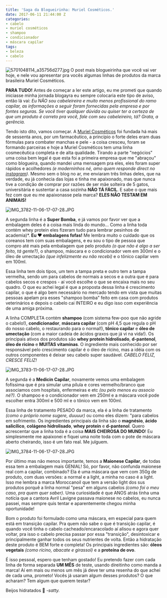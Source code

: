 ```yaml
---
title: 'Saga da Blogueirinha: Muriel Cosméticos.'
date: 2017-06-11 21:44:00 Z
categories:
- cabelo
- muriel cosméticos
- shampoo
- condicionador
- máscara capilar
tags:
- beleza
- cabelo
---
```


![5701048114_a35756d277.jpg](/uploads/5701048114_a35756d277.jpg)
O post mais blogueirinha que você vai ver hoje, e nele vou apresentar pra vocês algumas linhas de produtos da marca brasileira Muriel Cosméticos.

**PARA TUDO!** Antes de começar a ler este artigo, eu me prometi que quando iniciasse minha jornada blogayra eu sempre colocaria este tipo de aviso, então lá vai: *Eu NÃO sou cabeleireira e muito menos profissional do ramo capilar, as informações a seguir foram fornecidas pela empresa e por fontes seguras. Se você tiver qualquer dúvida ou quiser ter a certeza de que um produto é correto pra você, fale com seu cabeleireiro, tá? Grata, a gerência.*

Tendo isto dito, vamos começar. A [Muriel Cosméticos](http://www.muriel.com.br/) foi fundada há mais de sessenta anos, por um farmacêutico, a princípio o forte deles eram duas fórmulas para combater manchas e pele - a coisa cresceu, foram se formando parceiras e hoje a Muriel Cosméticos tem uma linha cosmecêutica completa e de alta qualidade. Tirando a parte "negócios" uma coisa bem legal é que esta foi a primeira empresa que me "abraçou" como blogueira, quando mandei uma mensagem pra eles, eles foram super rápidos e acolhedores *(e moderninhos né, amo quem responde direct no [instagram](https://www.instagram.com/muriel_cosmeticos_oficial/))*. Mesmo sem o blog no ar, me enviaram três linhas deles, que na verdade, eu já conhecia das lojas e tinha me apaixonado, mas que nunca tive a condição de comprar por razões de ser mãe solteira de 5 gatos, universitária e sustentar a casa sozinha **NÃO TÁ FÁCIL**. E sabe o que mais fez com que eu me apaixonasse pela marca? **ELES NÃO TESTAM EM ANIMAIS!**

![IMG_3782-11-06-17-07-28.JPG](/uploads/IMG_3782-11-06-17-07-28.JPG)

A segunda linha é a **Super Bomba**, e já vamos por favor ver que a embalagem deles é a coisa mais linda do mundo... Como a linha toda contém whey protein eles fizeram tudo para lembrar pesinhos de academia)*. **Eu ❤ embalagens fofas!** Me lembra muito o cuidado que os coreanos tem com suas embalagens, e eu sou o tipo de pessoa que compro até mais pela embalagem que pelo produto *(o que não é algo a ser feito, tá gente?)*, o shampoo, máscara e o condicionador vem em 300ml e o óleo de umectação *(que infelizmente eu não recebi)* e o tônico capilar vem em 100ml.

Essa linha tem dois tipos, um tem a tampa preta e outro tem a tampa vermelha, sendo um para cabelos de normais a secos e a outra que é para cabelos secos e crespos - aí você escolhe o que se encaixa mais no seu quadro. O que eu achei legal é que a proposta dessa linha é crescimento capilar, o que é algo bem necessário no mercado tendo em vista que muitas pessoas apelam pra esses "shampoo bomba" feito em casa com produtos veterinários e depois o cabelo cai INTEIRO e eu digo isso com experiência de uma amiga próxima. 

A linha COMPLETA contém **shampoo** (com sistema few-poo que não agride o cabelo!), **condicionador**, **máscara capilar** (com pH 4,5 que regula o pH do nosso cabelo, o restaurando para o normal!), **tônico capilar** e **óleo de umectação** (com a maior cadeia de ácidos graxos que já vi na vida!). Os principais ativos dos produtos são **whey protein hidrolisado**, **d-pantenol**, **óleo de rícino** e **MUITAS vitaminas**. O ingrediente mais conhecido por ser responsável pelo crescimento capilar é o óleo de rícino, mas a idéia com os outros componentes é deixar seu cabelo super saudável. *CABELO FELIZ, CRESCE FELIZ!*

![IMG_3783-11-06-17-07-28.JPG](/uploads/IMG_3783-11-06-17-07-28.JPG)

A segunda é a **Medicin Capilar**, novamente vemos uma embalagem fofíssima que é pra simular uma pílula e cores vermelho/branco que associamos com hospitais, enfermeiras e etc *(ou pelo menos eu associo né?)*. O shampoo e o condicionador vem em 250ml e a máscara você pode escolher entra 300ml e 500 ml e o tônico vem em 100ml.

Essa linha de tratamento PESADO da marca, ela é a linha de tratamento *(como o próprio nome sugere, duuuur)* ou como eles dizem: "para cabelos em sofrimento. Os ingredientes principais da linha são o **magnésio**, **ácido salicílico**, **colágeno hidrolisado**, **whey protein** e **d-pantenol**. Quero acrescentar que a linha toda é a coisa **MAIS CHEIROSA DO MUNDO**! Eu simplesmente me apaixonei e fiquei uma noite toda com o pote de máscara aberto cheirando, isso é um fato real. Me julguem.

![IMG_3784-11-06-17-07-28.JPG](/uploads/IMG_3784-11-06-17-07-28.JPG)

Por último mas não menos importante, temos a **Maionese Capilar**, de todas essa tem a embalagem mais GENIAL! Só, por favor, não confunda maionese real com a capilar, combinado? Ela é uma máscara que vem com 350g de produto, com duas versões: a normal e a light, a minha no caso é a light. Isso me lembra a marca Moroccanoil que tem a versão light dos sus produtos porquê a linha normal "pesa" em alguns cabelos *(como foi o meu caso, pra quem quer saber)*. Uma curiosidade é que ANOS atrás tinha uma notícia que a cantora Avril Lavigne passava maionese no cabelos, eu nunca passei, mas sempre quis tentar e aparentemente chegou minha oportunidade!

Bom o produto foi formulado como uma máscara, em especial para quem está em transição capilar. Pra quem não sabe o que é transição capilar, é quando você tinha o cabelo cacheado/encaracolado aí alisou e agora quer voltar, pra isso o cabelo precisa passar por essa "transição", desintoxicar e principalmente ganhar todos os seus nutrientes de volta. Então a hidratação deste produto é BEM forte e completa! Os principais ingredientes são: **óleos vegetais** *(como rícino, abacate e girassol)* e a **proteína de ovo**.

É isso pessoal, espero que tenham gostado! Eu pretendo fazer com cada linha de forma separada **UM MÊS** de teste, usando direitinho como manda a marca! Aí em mais ou menos um mês já deve ter uma resenha do que achei de cada uma, prometo! Vocês já usaram algum desses produtos? O que acharam? Tem algum que querem testar?

Beijos hidratados 💋
*-satty.*